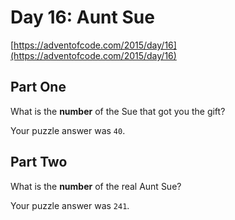 # Day 16: Aunt Sue

[https://adventofcode.com/2015/day/16](https://adventofcode.com/2015/day/16)

## Part One

What is the **number** of the Sue that got you the gift?

Your puzzle answer was `40`.

## Part Two

What is the **number** of the real Aunt Sue?

Your puzzle answer was `241`.
